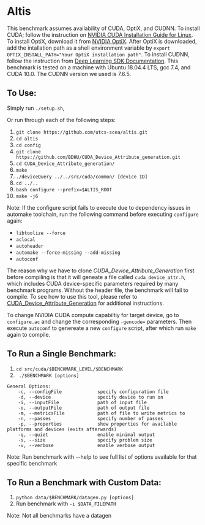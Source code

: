 # Altis

This benchmark assumes availability of CUDA, OptiX, and CUDNN. To install CUDA; follow the instruction on [NVIDIA CUDA Installation Guide for Linux](https://docs.nvidia.com/cuda/cuda-installation-guide-linux/index.html). To install OptiX, download it from [NVIDIA OptiX](https://developer.nvidia.com/designworks/optix/download). After OptiX is downloaded, add the intallation path as a shell environment variable by ```export OPTIX_INSTALL_PATH="Your OptiX installation path"```. To install CUDNN, follow the instruction from [Deep Learning SDK Documentation](https://docs.nvidia.com/deeplearning/sdk/cudnn-install/index.html). This benchmark is tested on a machine with Ubuntu 18.04.4 LTS, gcc 7.4, and CUDA 10.0. The CUDNN version we used is 7.6.5.

## To Use:

Simply run ```./setup.sh```,  

Or run through each of the following steps:

1. ```git clone https://github.com/utcs-scea/altis.git```
2. ```cd altis```
3. ```cd config```
4. ```git clone https://github.com/BDHU/CUDA_Device_Attribute_generation.git```
5. ```cd CUDA_Device_Attribute_generation/```
6. ```make```
7. ```./deviceQuery ../../src/cuda/common/ [device ID]```
8. ```cd ../..```
9. ```bash configure --prefix=$ALTIS_ROOT```
10. ```make -j6```

Note: If the configure script fails to execute due to dependency issues in automake toolchain, run the following command before executing ```configure``` again:
* ```libtoolize --force```
* ```aclocal```
* ```autoheader```
* ```automake --force-missing --add-missing```
* ```autoconf```

The reason why we have to clone *CUDA_Device_Attribute_Generation* first before compiling is that it will geneate a file called ```cuda_device_attr.h```, which includes CUDA device-specific parameters required by many benchmark programs. Without the header file, the benchmark will fail to compile. To see how to use this tool, please refer to [CUDA_Device_Attribute_Generation](https://github.com/BDHU/CUDA_Device_Attribute_Generation) for additional instructions.  

To change NVIDIA CUDA compute capabiltiy for target device, go to ```configure.ac``` and change the corresponding ```-gencode=``` parameters. Then execute ```autoconf``` to genereate a new ```configure``` script, after which run ```make``` again to compile.

<!--
## To Run Suite:
``` python driver.py [options]```
```
Options:
  -h, --help                    show help message and exit
  -p, --prefix=PREFIX           location of Altis root, defaults to current working directory
  -e, --exec_prefix=EXEC_PREFIX location of executables
  -d, --device=DEVICE           device to run the benchmarks on
  -s, --size=SIZE               problem size
  -b, --benchmark=BENCHMARKS    comma-separated list of benchmarks to run, or 'all' to run entire suite, defaults to 'all'
  -v, --verbose                 enable verbose output
```
Note: Results are written to ```$ALTIS_ROOT/results/$BENCHMARK```
-->

## To Run a Single Benchmark:
1. ```cd src/cuda/$BENCHMARK_LEVEL/$BENCHMARK```
2. ``` ./$BENCHMARK [options]```
```
General Options: 
    -c, --configFile             specify configuration file
    -d, --device                 specify device to run on
    -i, --inputFile              path of input file
    -o, --outputFile             path of output file
    -m, --metricsFile            path of file to write metrics to
    -n, --passes                 specify number of passes
    -p, --properties             show properties for available platforms and devices (exits afterwards)
    -q, --quiet                  enable minimal output
    -s, --size                   specify problem size
    -v, --verbose                enable verbose output
```
Note: Run benchmark with --help to see full list of options available for that specific benchmark

## To Run a Benchmark with Custom Data:
1. ```python data/$BENCHMARK/datagen.py [options]```
2. Run benchmark with ```-i $DATA_FILEPATH```

Note: Not all benchmarks have a datagen
